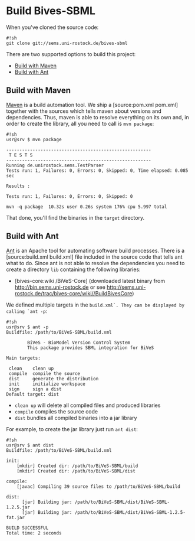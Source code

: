 Build Bives-SBML 
=================
When you've cloned the source code:

```
#!sh
git clone git://sems.uni-rostock.de/bives-sbml
```

There are two supported options to build this project:

* [Build with Maven](//BuildBivesCore#BuildwithMaven)
* [Build with Ant](//BuildBivesCore#BuildwithAnt)



Build with Maven 
-----------------
[Maven](https://maven.apache.org/) is a build automation tool. We ship a [source:pom.xml pom.xml] together with the sources which tells maven about versions and dependencies. Thus, maven is able to resolve everything on its own and, in order to create the library, all you need to call is ```mvn package```:

```
#!sh
usr@srv $ mvn package

-------------------------------------------------------
 T E S T S
-------------------------------------------------------
Running de.unirostock.sems.TestParser
Tests run: 1, Failures: 0, Errors: 0, Skipped: 0, Time elapsed: 0.085 sec

Results :

Tests run: 1, Failures: 0, Errors: 0, Skipped: 0

mvn -q package  10.32s user 0.26s system 176% cpu 5.997 total
```

That done, you'll find the binaries in the ```target``` directory.

Build with Ant 
---------------
[Ant](https://ant.apache.org/) is an Apache tool for automating software build processes. There is a [source:build.xml build.xml] file included in the source code that tells ant what to do. Since ant is not able to resolve the dependencies you need to create a directory ```lib``` containing the following libraries:
* [bives-core:wiki /BiVeS-Core] (downloaded latest binary from http://bin.sems.uni-rostock.de or see http://sems.uni-rostock.de/trac/bives-core/wiki//BuildBivesCore)

We defined multiple targets in the ```build.xml`. They can be displayed by calling `ant -p```:

```
#!sh
usr@srv $ ant -p
Buildfile: /path/to/BiVeS-SBML/build.xml

        BiVeS - BioModel Version Control System
        This package provides SBML integration for BiVeS
    
Main targets:

 clean    clean up
 compile  compile the source
 dist     generate the distribution
 init     initialize workspace
 sign     sign a dist
Default target: dist
```

* ```clean up``` will delete all compiled files and produced libraries
* ```compile``` compiles the source code
* ```dist``` bundles all compiled binaries into a jar library

For example, to create the jar library just run ```ant dist```:

```
#!sh
usr@srv $ ant dist
Buildfile: /path/to/BiVeS-SBML/build.xml

init:
    [mkdir] Created dir: /path/to/BiVeS-SBML/build
    [mkdir] Created dir: /path/to/BiVeS-SBML/dist

compile:
    [javac] Compiling 39 source files to /path/to/BiVeS-SBML/build

dist:
      [jar] Building jar: /path/to/BiVeS-SBML/dist/BiVeS-SBML-1.2.5.jar
      [jar] Building jar: /path/to/BiVeS-SBML/dist/BiVeS-SBML-1.2.5-fat.jar

BUILD SUCCESSFUL
Total time: 2 seconds
```

